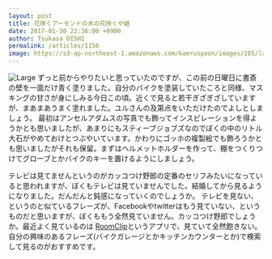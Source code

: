 ```yaml
---
layout: post
title: 花咲くアーモンドの木の花咲くや姫
date: 2017-01-30 22:36:00 +0900
author: Tsukasa OISHI
permalink: /articles/1156
image: https://s3-ap-northeast-1.amazonaws.com/kaeruspoon/images/285/large.JPG?1485783376
---
```


![Large](https://s3-ap-northeast-1.amazonaws.com/kaeruspoon/images/285/large.JPG?1485783376)
ずっと前からやりたいと思っていたのですが、この前の日曜日に書斎の壁を一面だけ青く塗りました。自分のバイクを塗装していたころと同様、マスキングの甘さが身にしみる今日この頃。近くで見ると若干ぎざぎざしていますが、まあまあうまく塗れました。ユルさんの及第点をいただけたのでよしとしましょう。
最初はアンセルアダムスの写真でも飾ってインスピレーションを得ようかとも思いましたが、あまりにもスティーブジョブズなのでぼくの中のリトル大石がやめておけとつぶやいています。かわりにゴッホの複製絵でも飾ろうかとも思いましたがそれも保留。まずはヘルメットホルダーを作って、棚をつくりつけてグローブとかバイクのキーを置けるようにしましょう。

テレビは見てませんというのがカッコつけ野郎の定番のセリフみたいになっていると思われますが、ぼくもテレビは見ていませんでした。結婚してから見るようになりました。だんだんと鈍感になっていくのでしょうか。
テレビを見ない、というのと似ているフレーズが、Facebookやtwitterはもう見ていない、というものだと思いますが、ぼくももう全然見ていません。カッコつけ野郎でしょうか。最近よく見ているのは [RoomClip](http://roomclip.jp/)というアプリで、見ていて全然飽きない。自分の興味のあるフレーズ(バイクガレージとかキッチンカウンターとか)で検索して見るのがおすすめです。
